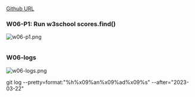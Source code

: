 [Github URL](https://github.com/211410039/1112-1N-js-demo-id/tree/main/demo/md/w02_39)

### W06-P1: Run w3school scores.find()

![w06-p1.png](https://qmfqlvkbasosvmqhicrw.supabase.co/storage/v1/object/public/demo-39/md_img/w06-p1.png?t=2023-03-23T11%3A01%3A48.964Z)

```

```

### W06-logs

![w06-logs.png]()

git log --pretty=format:"%h%x09%an%x09%ad%x09%s" --after="2023-03-22"
